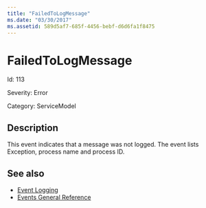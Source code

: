 ```yaml
---
title: "FailedToLogMessage"
ms.date: "03/30/2017"
ms.assetid: 589d5af7-685f-4456-bebf-d6d6fa1f8475
---
```

# FailedToLogMessage
Id: 113  
  
 Severity: Error  
  
 Category: ServiceModel  
  
## Description  
 This event indicates that a message was not logged. The event lists Exception, process name and process ID.  
  
## See also

- [Event Logging](index.md)
- [Events General Reference](events-general-reference.md)
